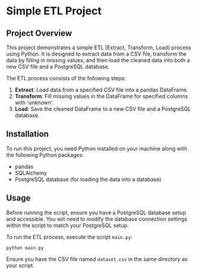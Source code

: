 # Simple ETL Project

## Project Overview

This project demonstrates a simple ETL (Extract, Transform, Load) process using Python. It is designed to extract data from a CSV file, transform the data by filling in missing values, and then load the cleaned data into both a new CSV file and a PostgreSQL database.

The ETL process consists of the following steps:
1. **Extract**: Load data from a specified CSV file into a pandas DataFrame.
2. **Transform**: Fill missing values in the DataFrame for specified columns with 'unknown'.
3. **Load**: Save the cleaned DataFrame to a new CSV file and a PostgreSQL database.

## Installation

To run this project, you need Python installed on your machine along with the following Python packages:
- pandas
- SQLAlchemy
- PostgreSQL database (for loading the data into a database)

## Usage 

Before running the script, ensure you have a PostgreSQL database setup and accessible. You will need to modify the database connection settings within the script to match your PostgreSQL setup.

To run the ETL process, execute the script `main.py`:

```
python main.py
```

Ensure you have the CSV file named `dataset.csv` in the same directory as your script. 

